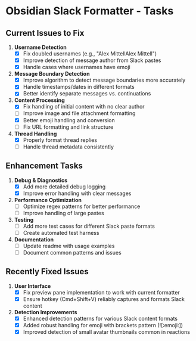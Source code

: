 # Obsidian Slack Formatter - Tasks

## Current Issues to Fix

1. **Username Detection**
   - [x] Fix doubled usernames (e.g., "Alex MittellAlex Mittell")
   - [x] Improve detection of message author from Slack pastes
   - [x] Handle cases where usernames have emoji

2. **Message Boundary Detection**
   - [x] Improve algorithm to detect message boundaries more accurately
   - [x] Handle timestamps/dates in different formats
   - [x] Better identify separate messages vs. continuations

3. **Content Processing**
   - [x] Fix handling of initial content with no clear author
   - [ ] Improve image and file attachment formatting
   - [x] Better emoji handling and conversion
   - [ ] Fix URL formatting and link structure

4. **Thread Handling**
   - [x] Properly format thread replies
   - [ ] Handle thread metadata consistently

## Enhancement Tasks

1. **Debug & Diagnostics**
   - [x] Add more detailed debug logging
   - [x] Improve error handling with clear messages

2. **Performance Optimization**
   - [ ] Optimize regex patterns for better performance
   - [ ] Improve handling of large pastes

3. **Testing**
   - [ ] Add more test cases for different Slack paste formats
   - [ ] Create automated test harness

4. **Documentation**
   - [ ] Update readme with usage examples
   - [ ] Document common patterns and issues

## Recently Fixed Issues

1. **User Interface**
   - [x] Fix preview pane implementation to work with current formatter
   - [x] Ensure hotkey (Cmd+Shift+V) reliably captures and formats Slack content

2. **Detection Improvements** 
   - [x] Enhanced detection patterns for various Slack content formats
   - [x] Added robust handling for emoji with brackets pattern (![:emoji:])
   - [x] Improved detection of small avatar thumbnails common in reactions